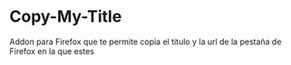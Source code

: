 Copy-My-Title
=============

Addon para Firefox que te permite copia el titulo y la url de la pestaña de Firefox en la que estes